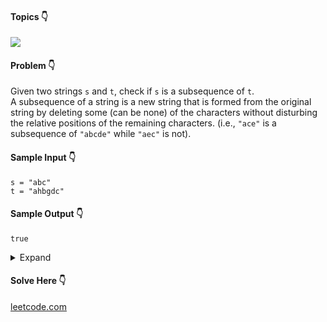 #### Topics :point_down:
![](https://img.shields.io/badge/-string-wheat)

#### Problem :point_down:
Given two strings `s` and `t`, check if `s` is a subsequence of `t`.  
A subsequence of a string is a new string that is formed from the original string by deleting some (can be none) of the characters without disturbing the relative positions of the remaining characters. (i.e., `"ace"` is a subsequence of `"abcde"` while `"aec"` is not).
#### Sample Input :point_down:
```
s = "abc"
t = "ahbgdc"
```
#### Sample Output :point_down:
```
true
```

<details>
<summary>Expand</summary>

#### Python :point_down:
```py
def solve(s, t):
    i = 0
    j = 0
    while (i < len(s) and j < len(t)):
        if (s[i] == t[j]):
            i += 1
        j += 1

    if (i < len(s)):
        return False

    return True
```
#### Time Complexity :point_down:
```
O(n)
```
#### Space Complexity :point_down:
```
O(1)
```
</details>

#### Solve Here :point_down:
[leetcode.com](https://leetcode.com/problems/is-subsequence/)
